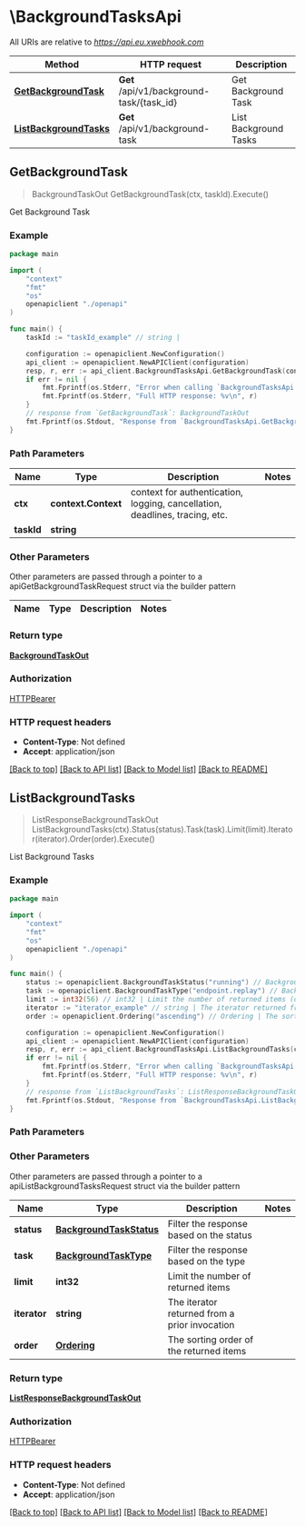 # \BackgroundTasksApi

All URIs are relative to *https://api.eu.xwebhook.com*

Method | HTTP request | Description
------------- | ------------- | -------------
[**GetBackgroundTask**](BackgroundTasksApi.md#GetBackgroundTask) | **Get** /api/v1/background-task/{task_id} | Get Background Task
[**ListBackgroundTasks**](BackgroundTasksApi.md#ListBackgroundTasks) | **Get** /api/v1/background-task | List Background Tasks



## GetBackgroundTask

> BackgroundTaskOut GetBackgroundTask(ctx, taskId).Execute()

Get Background Task



### Example

```go
package main

import (
    "context"
    "fmt"
    "os"
    openapiclient "./openapi"
)

func main() {
    taskId := "taskId_example" // string | 

    configuration := openapiclient.NewConfiguration()
    api_client := openapiclient.NewAPIClient(configuration)
    resp, r, err := api_client.BackgroundTasksApi.GetBackgroundTask(context.Background(), taskId).Execute()
    if err != nil {
        fmt.Fprintf(os.Stderr, "Error when calling `BackgroundTasksApi.GetBackgroundTask``: %v\n", err)
        fmt.Fprintf(os.Stderr, "Full HTTP response: %v\n", r)
    }
    // response from `GetBackgroundTask`: BackgroundTaskOut
    fmt.Fprintf(os.Stdout, "Response from `BackgroundTasksApi.GetBackgroundTask`: %v\n", resp)
}
```

### Path Parameters


Name | Type | Description  | Notes
------------- | ------------- | ------------- | -------------
**ctx** | **context.Context** | context for authentication, logging, cancellation, deadlines, tracing, etc.
**taskId** | **string** |  | 

### Other Parameters

Other parameters are passed through a pointer to a apiGetBackgroundTaskRequest struct via the builder pattern


Name | Type | Description  | Notes
------------- | ------------- | ------------- | -------------


### Return type

[**BackgroundTaskOut**](BackgroundTaskOut.md)

### Authorization

[HTTPBearer](../README.md#HTTPBearer)

### HTTP request headers

- **Content-Type**: Not defined
- **Accept**: application/json

[[Back to top]](#) [[Back to API list]](../README.md#documentation-for-api-endpoints)
[[Back to Model list]](../README.md#documentation-for-models)
[[Back to README]](../README.md)


## ListBackgroundTasks

> ListResponseBackgroundTaskOut ListBackgroundTasks(ctx).Status(status).Task(task).Limit(limit).Iterator(iterator).Order(order).Execute()

List Background Tasks



### Example

```go
package main

import (
    "context"
    "fmt"
    "os"
    openapiclient "./openapi"
)

func main() {
    status := openapiclient.BackgroundTaskStatus("running") // BackgroundTaskStatus | Filter the response based on the status (optional)
    task := openapiclient.BackgroundTaskType("endpoint.replay") // BackgroundTaskType | Filter the response based on the type (optional)
    limit := int32(56) // int32 | Limit the number of returned items (optional)
    iterator := "iterator_example" // string | The iterator returned from a prior invocation (optional)
    order := openapiclient.Ordering("ascending") // Ordering | The sorting order of the returned items (optional)

    configuration := openapiclient.NewConfiguration()
    api_client := openapiclient.NewAPIClient(configuration)
    resp, r, err := api_client.BackgroundTasksApi.ListBackgroundTasks(context.Background()).Status(status).Task(task).Limit(limit).Iterator(iterator).Order(order).Execute()
    if err != nil {
        fmt.Fprintf(os.Stderr, "Error when calling `BackgroundTasksApi.ListBackgroundTasks``: %v\n", err)
        fmt.Fprintf(os.Stderr, "Full HTTP response: %v\n", r)
    }
    // response from `ListBackgroundTasks`: ListResponseBackgroundTaskOut
    fmt.Fprintf(os.Stdout, "Response from `BackgroundTasksApi.ListBackgroundTasks`: %v\n", resp)
}
```

### Path Parameters



### Other Parameters

Other parameters are passed through a pointer to a apiListBackgroundTasksRequest struct via the builder pattern


Name | Type | Description  | Notes
------------- | ------------- | ------------- | -------------
 **status** | [**BackgroundTaskStatus**](BackgroundTaskStatus.md) | Filter the response based on the status | 
 **task** | [**BackgroundTaskType**](BackgroundTaskType.md) | Filter the response based on the type | 
 **limit** | **int32** | Limit the number of returned items | 
 **iterator** | **string** | The iterator returned from a prior invocation | 
 **order** | [**Ordering**](Ordering.md) | The sorting order of the returned items | 

### Return type

[**ListResponseBackgroundTaskOut**](ListResponseBackgroundTaskOut.md)

### Authorization

[HTTPBearer](../README.md#HTTPBearer)

### HTTP request headers

- **Content-Type**: Not defined
- **Accept**: application/json

[[Back to top]](#) [[Back to API list]](../README.md#documentation-for-api-endpoints)
[[Back to Model list]](../README.md#documentation-for-models)
[[Back to README]](../README.md)

